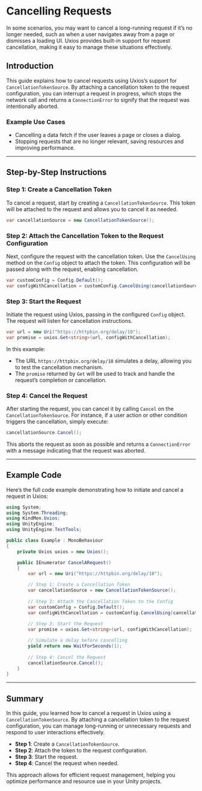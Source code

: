 ﻿# Cancelling Requests

In some scenarios, you may want to cancel a long-running request if it’s no longer needed, such as when a user navigates away from a page or dismisses a loading UI. Uxios provides built-in support for request cancellation, making it easy to manage these situations effectively.

## Introduction

This guide explains how to cancel requests using Uxios’s support for `CancellationTokenSource`. By attaching a cancellation token to the request configuration, you can interrupt a request in progress, which stops the network call and returns a `ConnectionError` to signify that the request was intentionally aborted.

### Example Use Cases

- Cancelling a data fetch if the user leaves a page or closes a dialog.
- Stopping requests that are no longer relevant, saving resources and improving performance.

---

## Step-by-Step Instructions

### Step 1: Create a Cancellation Token

To cancel a request, start by creating a `CancellationTokenSource`. This token will be attached to the request and allows you to cancel it as needed.

```csharp
var cancellationSource = new CancellationTokenSource();
```

### Step 2: Attach the Cancellation Token to the Request Configuration

Next, configure the request with the cancellation token. Use the `CancelUsing` method on the `Config` object to attach the token. This configuration will be passed along with the request, enabling cancellation.

```csharp
var customConfig = Config.Default();
var configWithCancellation = customConfig.CancelUsing(cancellationSource);
```

### Step 3: Start the Request

Initiate the request using Uxios, passing in the configured `Config` object. The request will listen for cancellation instructions.

```csharp
var url = new Uri("https://httpbin.org/delay/10");
var promise = uxios.Get<string>(url, configWithCancellation);
```

In this example:

- The URL `https://httpbin.org/delay/10` simulates a delay, allowing you to test the cancellation mechanism.
- The `promise` returned by `Get` will be used to track and handle the request’s completion or cancellation.

### Step 4: Cancel the Request

After starting the request, you can cancel it by calling `Cancel` on the `CancellationTokenSource`. For instance, if a user action or other condition triggers the cancellation, simply execute:

```csharp
cancellationSource.Cancel();
```

This aborts the request as soon as possible and returns a `ConnectionError` with a message indicating that the request was aborted.

---

## Example Code

Here’s the full code example demonstrating how to initiate and cancel a request in Uxios:

```csharp
using System;
using System.Threading;
using KindMen.Uxios;
using UnityEngine;
using UnityEngine.TestTools;

public class Example : MonoBehaviour
{
    private Uxios uxios = new Uxios();

    public IEnumerator CancelARequest()
    {
        var url = new Uri("https://httpbin.org/delay/10");

        // Step 1: Create a Cancellation Token
        var cancellationSource = new CancellationTokenSource();
        
        // Step 2: Attach the Cancellation Token to the Config
        var customConfig = Config.Default();
        var configWithCancellation = customConfig.CancelUsing(cancellationSource);
        
        // Step 3: Start the Request
        var promise = uxios.Get<string>(url, configWithCancellation);

        // Simulate a delay before cancelling
        yield return new WaitForSeconds(1);
        
        // Step 4: Cancel the Request
        cancellationSource.Cancel();
    }
}
```

---

## Summary

In this guide, you learned how to cancel a request in Uxios using a `CancellationTokenSource`. By attaching a cancellation token to the request configuration, you can manage long-running or unnecessary requests and respond to user interactions effectively.

- **Step 1**: Create a `CancellationTokenSource`.
- **Step 2**: Attach the token to the request configuration.
- **Step 3**: Start the request.
- **Step 4**: Cancel the request when needed.

This approach allows for efficient request management, helping you optimize performance and resource use in your Unity projects.